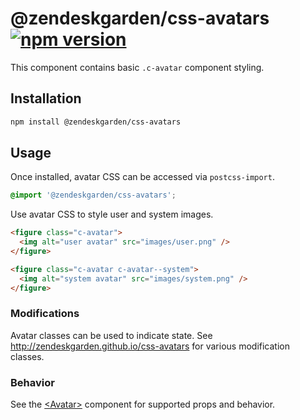 # @zendeskgarden/css-avatars [![npm version](https://img.shields.io/npm/v/@zendeskgarden/css-avatars.svg?style=flat-square)](https://www.npmjs.com/package/@zendeskgarden/css-avatars)

This component contains basic `.c-avatar` component styling.

## Installation

```sh
npm install @zendeskgarden/css-avatars
```

## Usage

Once installed, avatar CSS can be accessed via `postcss-import`.

```css
@import '@zendeskgarden/css-avatars';
```

Use avatar CSS to style user and system images.

```html
<figure class="c-avatar">
  <img alt="user avatar" src="images/user.png" />
</figure>

<figure class="c-avatar c-avatar--system">
  <img alt="system avatar" src="images/system.png" />
</figure>
```

### Modifications

Avatar classes can be used to indicate state. See
http://zendeskgarden.github.io/css-avatars for various modification classes.

### Behavior

See the
[&lt;Avatar&gt;](http://zendeskgarden.github.io/react-components/#!/Avatar)
component for supported props and behavior.
